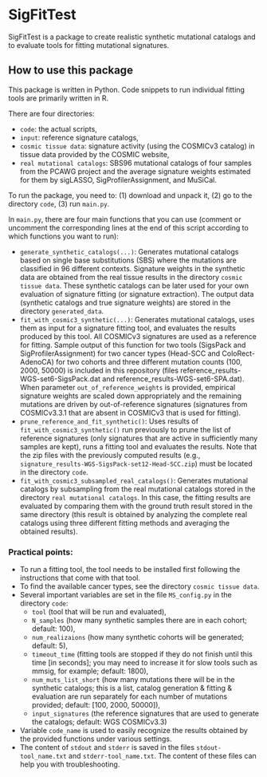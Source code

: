 # SigFitTest
SigFitTest is a package to create realistic synthetic mutational catalogs and to evaluate tools for fitting mutational signatures.


## How to use this package
This package is written in Python. Code snippets to run individual fitting tools are primarily written in R.

There are four directories:
* `code`: the actual scripts,
* `input`: reference signature catalogs,
* `cosmic tissue data`: signature activity (using the COSMICv3 catalog) in tissue data provided by the COSMIC website,
* `real mutational catalogs`: SBS96 mutational catalogs of four samples from the PCAWG project and the average signature weights estimated for them by sigLASSO, SigProfilerAssignment, and MuSiCal.

To run the package, you need to: (1) download and unpack it, (2) go to the directory `code`, (3) run `main.py`.

In `main.py`, there are four main functions that you can use (comment or uncomment the corresponding lines at the end of this script according to which functions you want to run):
* `generate_synthetic_catalogs(...)`: Generates mutational catalogs based on single base substitutions (SBS) where the mutations are classified in 96 different contexts. Signature weights in the synthetic data are obtained from the real tissue results in the directory `cosmic tissue data`. These synthetic catalogs can be later used for your own evaluation of signature fitting (or signature extraction). The output data (synthetic catalogs and true signature weights) are stored in the directory `generated_data`.
* `fit_with_cosmic3_synthetic(...)`: Generates mutational catalogs, uses them as input for a signature fitting tool, and evaluates the results produced by this tool. All COSMICv3 signatures are used as a reference for fitting. Sample output of this function for two tools (SigsPack and SigProfilerAssignment) for two cancer types (Head-SCC and ColoRect-AdenoCA) for two cohorts and three different mutation counts (100, 2000, 50000) is included in this repository (files reference_results-WGS-set6-SigsPack.dat and reference_results-WGS-set6-SPA.dat). When parameter `out_of_reference_weights` is provided, empirical signature weights are scaled down appropriately and the remaining mutations are driven by out-of-reference signatures (signatures from COSMICv3.3.1 that are absent in COSMICv3 that is used for fitting).
* `prune_reference_and_fit_synthetic()`: Uses results of `fit_with_cosmic3_synthetic()` run previously to prune the list of reference signatures (only signatures that are active in sufficiently many samples are kept), runs a fitting tool and evaluates the results. Note that the zip files with the previously computed results (e.g., `signature_results-WGS-SigsPack-set12-Head-SCC.zip`) must be located in the directory `code`.
* `fit_with_cosmic3_subsampled_real_catalogs()`: Generates mutational catalogs by subsampling from the real mutational catalogs stored in the directory `real mutational catalogs`. In this case, the fitting results are evaluated by comparing them with the ground truth result stored in the same directory (this result is obtained by analyzing the complete real catalogs using three different fitting methods and averaging the obtained results).


### Practical points:
* To run a fitting tool, the tool needs to be installed first following the instructions that come with that tool.
* To find the available cancer types, see the directory `cosmic tissue data`.
* Several important variables are set in the file `MS_config.py` in the directory `code`:
  * `tool` (tool that will be run and evaluated),
  * `N_samples` (how many synthetic samples there are in each cohort; default: 100),
  * `num_realizaions` (how many synthetic cohorts will be generated; default: 5),
  * `timeout_time` (fitting tools are stopped if they do not finish until this time [in seconds]; you may need to increase it for slow tools such as mmsig, for example; default: 1800),
  * `num_muts_list_short` (how many mutations there will be in the synthetic catalogs; this is a list, catalog generation & fitting & evaluation are run separately for each number of mutations provided; default: [100, 2000, 50000]),
  * `input_signatures` (the reference signatures that are used to generate the catalogs; default: WGS COSMICv3.3)
* Variable `code_name` is used to easily recognize the results obtained by the provided functions under various settings.
* The content of `stdout` and `stderr` is saved in the files `stdout-tool_name.txt` and `stderr-tool_name.txt`. The content of these files can help you with troubleshooting.
